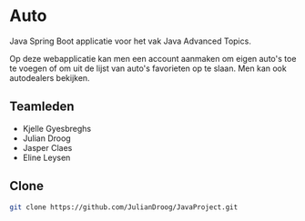 # Auto 

Java Spring Boot applicatie voor het vak Java Advanced Topics.

Op deze webapplicatie kan men een account aanmaken om eigen auto's toe te voegen of om uit de lijst van auto's favorieten op te slaan. Men kan ook autodealers bekijken.

## Teamleden
* Kjelle Gyesbreghs
* Julian Droog
* Jasper Claes
* Eline Leysen

## Clone
```bash
git clone https://github.com/JulianDroog/JavaProject.git
```
